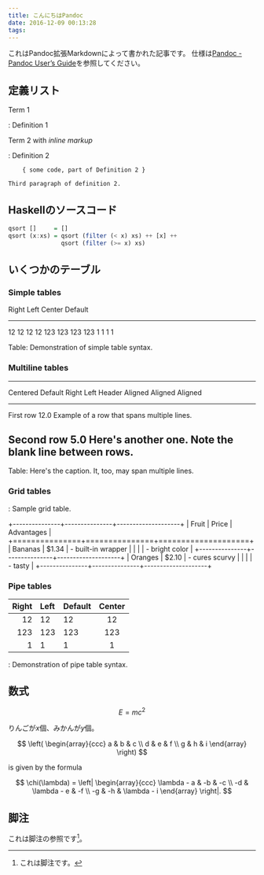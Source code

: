 ```yaml
---
title: こんにちはPandoc
date: 2016-12-09 00:13:28
tags:
---
```


これはPandoc拡張Markdownによって書かれた記事です。
仕様は[Pandoc - Pandoc User’s Guide](http://pandoc.org/MANUAL.html#pandocs-markdown)を参照してください。

## 定義リスト

Term 1

:   Definition 1

Term 2 with *inline markup*

:   Definition 2

        { some code, part of Definition 2 }

    Third paragraph of definition 2.

## Haskellのソースコード

```haskell
qsort []     = []
qsort (x:xs) = qsort (filter (< x) xs) ++ [x] ++
               qsort (filter (>= x) xs)
```

## いくつかのテーブル

### Simple tables

Right     Left     Center     Default
-------     ------ ----------   -------
   12     12        12            12
  123     123       123          123
    1     1          1             1

Table:  Demonstration of simple table syntax.

### Multiline tables

-------------------------------------------------------------
 Centered   Default           Right Left
  Header    Aligned         Aligned Aligned
----------- ------- --------------- -------------------------
   First    row                12.0 Example of a row that
                                    spans multiple lines.

  Second    row                 5.0 Here's another one. Note
                                    the blank line between
                                    rows.
-------------------------------------------------------------

Table: Here's the caption. It, too, may span
multiple lines.

### Grid tables

: Sample grid table.

+---------------+---------------+--------------------+
| Fruit         | Price         | Advantages         |
+===============+===============+====================+
| Bananas       | $1.34         | - built-in wrapper |
|               |               | - bright color     |
+---------------+---------------+--------------------+
| Oranges       | $2.10         | - cures scurvy     |
|               |               | - tasty            |
+---------------+---------------+--------------------+

### Pipe tables

| Right | Left | Default | Center |
|------:|:-----|---------|:------:|
|   12  |  12  |    12   |    12  |
|  123  |  123 |   123   |   123  |
|    1  |    1 |     1   |     1  |

  : Demonstration of pipe table syntax.

## 数式

$$
E = mc^2
$$

りんごが$x$個、みかんが$y$個。

$$
\left( \begin{array}{ccc}
a & b & c \\
d & e & f \\
g & h & i
\end{array} \right)
$$

is given by the formula

$$
\chi(\lambda) = \left| \begin{array}{ccc}
\lambda - a & -b & -c \\
-d & \lambda - e & -f \\
-g & -h & \lambda - i
\end{array} \right|.
$$

## 脚注

これは脚注の参照です[^1]。

[^1]: これは脚注です。
